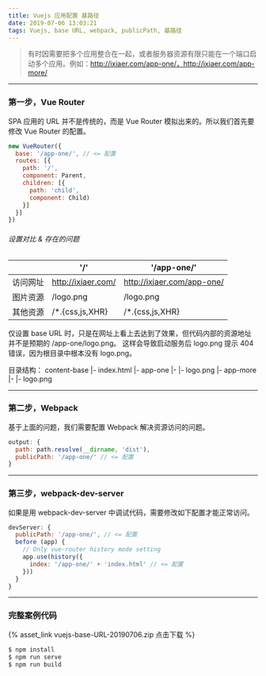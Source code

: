```yaml
---
title: Vuejs 应用配置 基路径
date: 2019-07-06 13:03:21
tags: Vuejs, base URL, webpack, publicPath, 基路径
---
```


> 有时因需要把多个应用整合在一起，或者服务器资源有限只能在一个端口启动多个应用。例如：http://ixiaer.com/app-one/，http://ixiaer.com/app-more/

---
### 第一步，Vue Router

SPA 应用的 URL 并不是传统的，而是 Vue Router 模拟出来的。所以我们首先要修改 Vue Router 的配置。

```javascript
new VueRouter({
  base: '/app-one/', // <= 配置
  routes: [{
    path: '/',
    component: Parent,
    children: [{
      path: 'child',
      component: Child)
    }]
  }]
})
```

###### 设置对比 & 存在的问题

|  | '/' | '/app-one/' |
| --- | --- | --- |
| 访问网址 | http://ixiaer.com/ | http://ixiaer.com/app-one/ |
| 图片资源 | /logo.png | /logo.png |
| 其他资源 | /*.{css,js,XHR} | /*.{css,js,XHR} |

仅设置 base URL 时，只是在网址上看上去达到了效果，但代码内部的资源地址并不是预期的 /app-one/logo.png。
这样会导致启动服务后 logo.png 提示 404 错误，因为根目录中根本没有 logo.png。

目录结构：
content-base
|- index.html
|- app-one
|- |- logo.png
|- app-more
|- |- logo.png

---
### 第二步，Webpack

基于上面的问题，我们需要配置 Webpack 解决资源访问的问题。

```javascript
output: {
  path: path.resolve(__dirname, 'dist'),
  publicPath: '/app-one/' // <= 配置
}
```

---
### 第三步，webpack-dev-server

如果是用 webpack-dev-server 中调试代码，需要修改如下配置才能正常访问。

```javascript
devServer: {
  publicPath: '/app-one/', // <= 配置
  before (app) {
    // Only vue-router history mode setting
    app.use(history({
      index: '/app-one/' + 'index.html' // <= 配置
    }))
  }
}
```

---
### 完整案例代码

{% asset_link vuejs-base-URL-20190706.zip 点击下载 %}

```bash
$ npm install
$ npm run serve
$ npm run build
```



